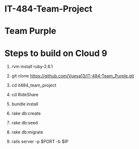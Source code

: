 # IT-484-Team-Project
# Team Purple
# Steps to build on Cloud 9

1. rvm install ruby-2.6.1

2. git clone https://github.com/Vueva13/IT-484-Team_Purple.git

3. cd it484_team_project

4. cd RideShare

5. bundle install

6. rake db:create

7. rake db:seed

8. rake db:migrate

9. rails server -p $PORT -b $IP
